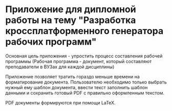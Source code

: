 # Приложение для дипломной работы на тему "Разработка кроссплатформенного генератора рабочих программ"

Основная цель приложения - упростить процесс составления рабочей программы 
(Рабочая программа - документ, который составляют преподаватели в ВУЗах для каждой дисциплины)

Приложение позволяет тратить гораздо меньше времени на форматирование документа. Пользователю необходимо только выбрать нужный ему шаблон документа, ввести текст заполнить шаблон данными и сохранить готовый PDF с правильно оформленным текстом.

PDF документы формируются при помощи LaTeX.
